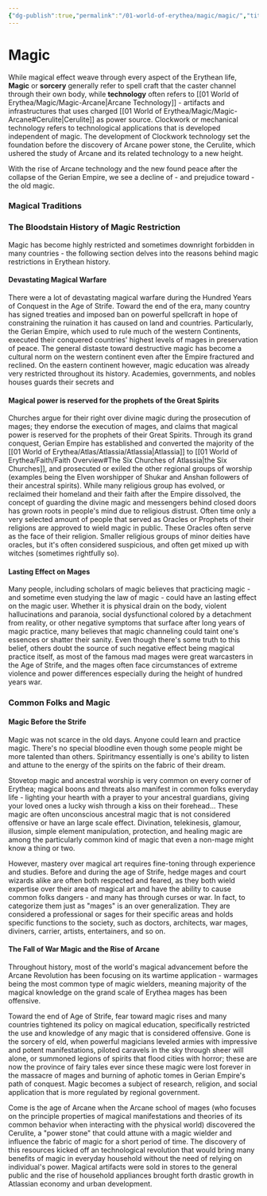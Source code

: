 ```yaml
---
{"dg-publish":true,"permalink":"/01-world-of-erythea/magic/magic/","title":"Magic: Overview","tags":["overviews"],"noteIcon":""}
---
```


# Magic
While magical effect weave through every aspect of the Erythean life, **Magic** or **sorcery** generally refer to spell craft that the caster channel through their own body, while **technology** often refers to [[01 World of Erythea/Magic/Magic-Arcane\|Arcane Technology]] - artifacts and infrastructures that uses charged [[01 World of Erythea/Magic/Magic-Arcane#Cerulite\|Cerulite]] as power source. Clockwork or mechanical technology refers to  technological applications that is developed independent of magic. The development of Clockwork technology set the foundation before the discovery of Arcane power stone, the Cerulite, which ushered the study of Arcane and its related technology to a new height. 

With the rise of Arcane technology and the new found peace after the collapse of the Gerian Empire, we see a decline of - and prejudice toward - the old magic. 

### Magical Traditions


### The Bloodstain History of Magic Restriction 
Magic has become highly restricted and sometimes downright forbidden in many countries - the following section delves into the reasons behind magic restrictions in Erythean history. 

#### Devastating Magical Warfare
There were a lot of devastating magical warfare during the Hundred Years of Conquest in the Age of Strife. Toward the end of the era, many country has signed treaties and imposed ban on powerful spellcraft in hope of constraining the ruination it has caused on land and countries. 
Particularly, the Gerian Empire, which used to rule much of the western Continents, executed their conquered countries' highest levels of mages in preservation of peace. The general distaste toward destructive magic has become a cultural norm on the western continent even after the Empire fractured and reclined. 
On the eastern continent however, magic education was already very restricted throughout its history. Academies, governments, and nobles houses guards their secrets and 

#### Magical power is reserved for the prophets of the Great Spirits 
Churches argue for their right over divine magic during the prosecution of mages; they endorse the execution of mages, and claims that magical power is reserved for the prophets of their Great Spirits. Through its grand conquest, Gerian Empire has established and converted the majority of the [[01 World of Erythea/Atlas/Atlassia/Atlassia\|Atlassia]] to [[01 World of Erythea/Faith/Faith Overview#The Six Churches of Atlassia\|the Six Churches]], and prosecuted or exiled the other regional groups of worship (examples being the Elven worshipper of Shukar and Anshan followers of their ancestral spirits). While many religious group has evolved, or reclaimed their homeland and their faith after the Empire dissolved, the concept of guarding the divine magic and messengers behind closed doors has grown roots in people's mind due to religious distrust. 
Often time only a very selected amount of people that served as Oracles or Prophets of their religions are approved to wield magic in public. These Oracles often serve as the face of their religion. Smaller religious groups of minor deities have oracles, but it's often considered suspicious, and often get mixed up with witches (sometimes rightfully so).

#### Lasting Effect on Mages 
Many people, including scholars of magic believes that practicing magic - and sometime even studying the law of magic - could have an lasting effect on the magic user. Whether it is physical drain on the body, violent hallucinations and paranoia, social dysfunctional colored by a detachment from reality, or other negative symptoms that surface after long years of magic practice, many believes that magic channeling could taint one's essences or shatter their sanity. Even though there's some truth to this belief, others doubt the source of such negative effect being magical practice itself, as most of the famous mad mages were great warcasters in the Age of Strife, and the mages often face circumstances of extreme violence and power differences especially during the height of hundred years war. 

### Common Folks and Magic 
#### Magic Before the Strife 
Magic was not scarce in the old days. Anyone could learn and practice magic. There's no special bloodline even though some people might be more talented than others. Spiritmancy essentially is one's ability to listen and attune to the energy of the spirits on the fabric of their dream. 

Stovetop magic and ancestral worship is very common on every corner of Erythea; magical boons and threats also manifest in common folks everyday life - lighting your hearth with a prayer to your ancestral guardians, giving your loved ones a lucky wish through a kiss on their forehead... These magic are often unconscious ancestral magic that is not considered offensive or have an large scale effect. Divination, telekinesis, glamour, illusion, simple element manipulation, protection, and healing magic are among the particularly common kind of magic that even a non-mage might know a thing or two. 

However, mastery over magical art requires fine-toning through experience and studies. Before and during the age of Strife, hedge mages and court wizards alike are often both respected and feared, as they both wield expertise over their area of magical art and have the ability to cause common folks dangers - and many has through curses or war. In fact, to categorize them just as "mages" is an over generalization. They are considered a professional or sages for their specific areas and holds specific functions to the society, such as doctors, architects, war mages, diviners, carrier, artists, entertainers, and so on. 

#### The Fall of War Magic and the Rise of Arcane
Throughout history, most of the world's magical advancement before the Arcane Revolution has been focusing on its wartime application - warmages being the most common type of magic wielders, meaning majority of the magical knowledge on the grand scale of Erythea mages has been offensive. 

Toward the end of Age of Strife, fear toward magic rises and many countries tightened its policy on magical education, specifically restricted the use and knowledge of any magic that is considered offensive. Gone is the sorcery of eld, when powerful magicians leveled armies with impressive and potent manifestations, piloted caravels in the sky through sheer will alone, or summoned legions of spirits that flood cities with horror; these are now the province of fairy tales ever since these magic were lost forever in the massacre of mages and burning of aphotic tomes in Gerian Empire's path of conquest. Magic becomes a subject of research, religion, and social application that is more regulated by regional government.

Come is the age of Arcane when the Arcane school of mages (who focuses on the principle properties of magical manifestations and theories of its common behavior when interacting with the physical world) discovered the Cerulite, a "power stone" that could attune with a magic wielder and influence the fabric of magic for a short period of time. The discovery of this resources kicked off an technological revolution that would bring many benefits of magic in everyday household without the need of relying on individual's power. Magical artifacts were sold in stores to the general public and the rise of household appliances brought forth drastic growth in Atlassian economy and urban development.  
